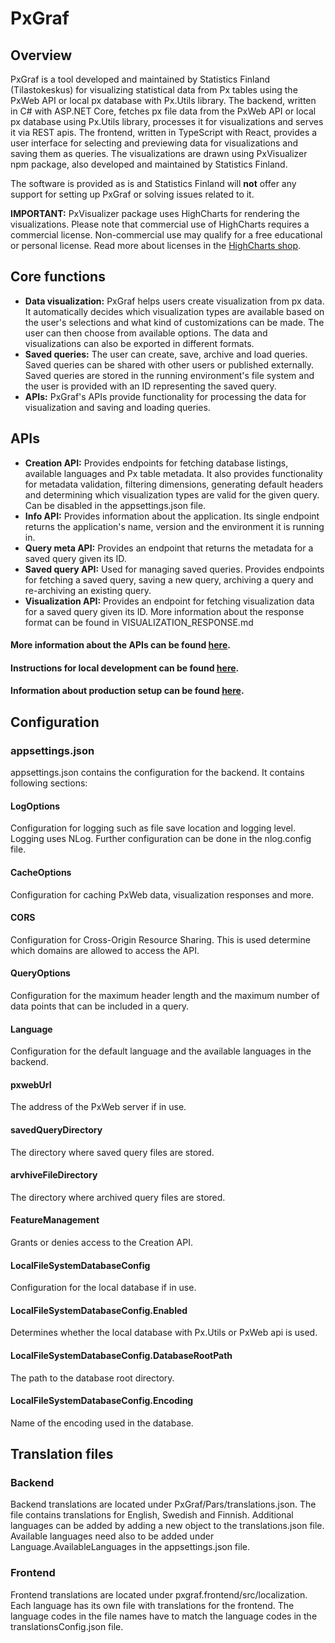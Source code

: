 # PxGraf

## Overview
PxGraf is a tool developed and maintained by Statistics Finland (Tilastokeskus) for visualizing statistical data from Px tables using the PxWeb API or local px database with Px.Utils library. The backend, written in C# with ASP.NET Core, fetches px file data from the PxWeb API or local px database using Px.Utils library, processes it for visualizations and serves it via REST apis. The frontend, written in TypeScript with React, provides a user interface for selecting and previewing data for visualizations and saving them as queries. The visualizations are drawn using PxVisualizer npm package, also developed and maintained by Statistics Finland.

The software is provided as is and Statistics Finland will **not** offer any support for setting up PxGraf or solving issues related to it.

**IMPORTANT:** PxVisualizer package uses HighCharts for rendering the visualizations. Please note that commercial use of HighCharts requires a commercial license. Non-commercial use may qualify for a free educational or personal license. Read more about licenses 
in the [HighCharts shop](https://shop.highsoft.com/?utm_source=npmjs&utm_medium=referral&utm_campaign=highchartspage&utm_content=licenseinfo).

## Core functions
- **Data visualization:** PxGraf helps users create visualization from px data. It automatically decides which visualization types are available based on the user's selections and what kind of customizations can be made. The user can then choose from available options. The data and visualizations can also be exported in different formats.
- **Saved queries:** The user can create, save, archive and load queries. Saved queries can be shared with other users or published externally. Saved queries are stored in the running environment's file system and the user is provided with an ID representing the saved query.
- **APIs:** PxGraf's APIs provide functionality for processing the data for visualization and saving and loading queries.

## APIs
- **Creation API:** Provides endpoints for fetching database listings, available languages and Px table metadata. It also provides functionality for metadata validation, filtering dimensions, generating default headers and determining which visualization types are valid for the given query. Can be disabled in the appsettings.json file.
- **Info API:** Provides information about the application. Its single endpoint returns the application's name, version and the environment it is running in.
- **Query meta API:** Provides an endpoint that returns the metadata for a saved query given its ID.
- **Saved query API:** Used for managing saved queries. Provides endpoints for fetching a saved query, saving a new query, archiving a query and re-archiving an existing query.
- **Visualization API:** Provides an endpoint for fetching visualization data for a saved query given its ID. More information about the response format can be found in VISUALIZATION_RESPONSE.md

#### More information about the APIs can be found [here](API_DOCUMENTATION.md).

#### Instructions for local development can be found [here](LOCAL_SETUP.md).

#### Information about production setup can be found [here](PRODUCTION_SETUP.md).

## Configuration

### appsettings.json
appsettings.json contains the configuration for the backend. It contains following sections:
#### LogOptions
Configuration for logging such as file save location and logging level. Logging uses NLog. Further configuration can be done in the nlog.config file.
#### CacheOptions
Configuration for caching PxWeb data, visualization responses and more.
#### CORS
Configuration for Cross-Origin Resource Sharing. This is used determine which domains are allowed to access the API.
#### QueryOptions
Configuration for the maximum header length and the maximum number of data points that can be included in a query.
#### Language
Configuration for the default language and the available languages in the backend.
#### pxwebUrl
The address of the PxWeb server if in use.
#### savedQueryDirectory
The directory where saved query files are stored.
#### arvhiveFileDirectory
The directory where archived query files are stored.
#### FeatureManagement
Grants or denies access to the Creation API.
#### LocalFileSystemDatabaseConfig
Configuration for the local database if in use.
#### LocalFileSystemDatabaseConfig.Enabled
Determines whether the local database with Px.Utils or PxWeb api is used.
#### LocalFileSystemDatabaseConfig.DatabaseRootPath
The path to the database root directory.
#### LocalFileSystemDatabaseConfig.Encoding
Name of the encoding used in the database.

## Translation files

### Backend
Backend translations are located under PxGraf/Pars/translations.json. The file contains translations for English, Swedish and Finnish. Additional languages can be added by adding a new object to the translations.json file. Available languages need also to be added under Language.AvailableLanguages in the appsettings.json file.

### Frontend
Frontend translations are located under pxgraf.frontend/src/localization. Each language has its own file with translations for the frontend. The language codes in the file names have to match the language codes in the translationsConfig.json file.